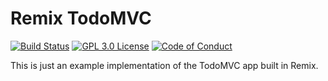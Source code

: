 # Remix TodoMVC

<!-- prettier-ignore-start -->
[![Build Status][build-badge]][build]
[![GPL 3.0 License][license-badge]][license]
[![Code of Conduct][coc-badge]][coc]
<!-- prettier-ignore-end -->

This is just an example implementation of the TodoMVC app built in Remix.

<!-- prettier-ignore-start -->
[build-badge]: https://img.shields.io/github/workflow/status/kentcdodds/remix-todomvc/%F0%9F%92%AA%20Validate/main?logo=github&style=flat-square
[build]: https://github.com/kentcdodds/remix-todomvc/actions?query=workflow%3Avalidate
[license-badge]: https://img.shields.io/badge/license-GPL%203.0%20License-blue.svg?style=flat-square
[license]: https://github.com/kentcdodds/remix-todomvc/blob/main/LICENSE.md
[coc-badge]: https://img.shields.io/badge/code%20of-conduct-ff69b4.svg?style=flat-square
[coc]: https://kentcdodds.com/conduct
<!-- prettier-ignore-end -->
